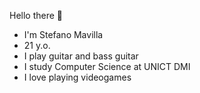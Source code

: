 Hello there 👋 
- I'm Stefano Mavilla
- 21 y.o.
- I play guitar and bass guitar
- I study Computer Science at UNICT DMI
- I love playing videogames

<!---
Steph04m/Steph04m is a ✨ special ✨ repository because its `README.md` (this file) appears on your GitHub profile.
You can click the Preview link to take a look at your changes.
--->
